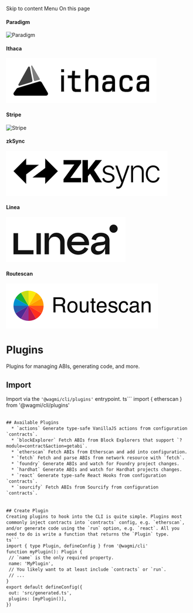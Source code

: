 Skip to content 
Menu
On this page
#### Paradigm
![Paradigm](https://raw.githubusercontent.com/wevm/.github/main/content/sponsors/paradigm-light.svg)
#### Ithaca
![Ithaca](https://raw.githubusercontent.com/wevm/.github/main/content/sponsors/ithaca-light.svg)
#### Stripe
![Stripe](https://raw.githubusercontent.com/wevm/.github/main/content/sponsors/stripe-light.svg)
#### zkSync
![zkSync](https://raw.githubusercontent.com/wevm/.github/main/content/sponsors/zksync-light.svg)
#### Linea
![Linea](https://raw.githubusercontent.com/wevm/.github/main/content/sponsors/linea-light.svg)
#### Routescan
![Routescan](https://raw.githubusercontent.com/wevm/.github/main/content/sponsors/routescan-light.svg)
# Plugins ​
Plugins for managing ABIs, generating code, and more.
## Import ​
Import via the `'@wagmi/cli/plugins'` entrypoint.
ts```
import { etherscan } from '@wagmi/cli/plugins'
```

## Available Plugins ​
  * `actions` Generate type-safe VanillaJS actions from configuration `contracts`.
  * `blockExplorer` Fetch ABIs from Block Explorers that support `?module=contract&action=getabi`.
  * `etherscan` Fetch ABIs from Etherscan and add into configuration.
  * `fetch` Fetch and parse ABIs from network resource with `fetch`.
  * `foundry` Generate ABIs and watch for Foundry project changes.
  * `hardhat` Generate ABIs and watch for Hardhat projects changes.
  * `react` Generate type-safe React Hooks from configuration `contracts`.
  * `sourcify` Fetch ABIs from Sourcify from configuration `contracts`.


## Create Plugin ​
Creating plugins to hook into the CLI is quite simple. Plugins most commonly inject contracts into `contracts` config, e.g. `etherscan`, and/or generate code using the `run` option, e.g. `react`. All you need to do is write a function that returns the `Plugin` type.
ts```
import { type Plugin, defineConfig } from '@wagmi/cli'
function myPlugin(): Plugin {
 // `name` is the only required property.
 name: 'MyPlugin',
 // You likely want to at least include `contracts` or `run`.
 // ...
}
export default defineConfig({
 out: 'src/generated.ts',
 plugins: [myPlugin()],
})
```

